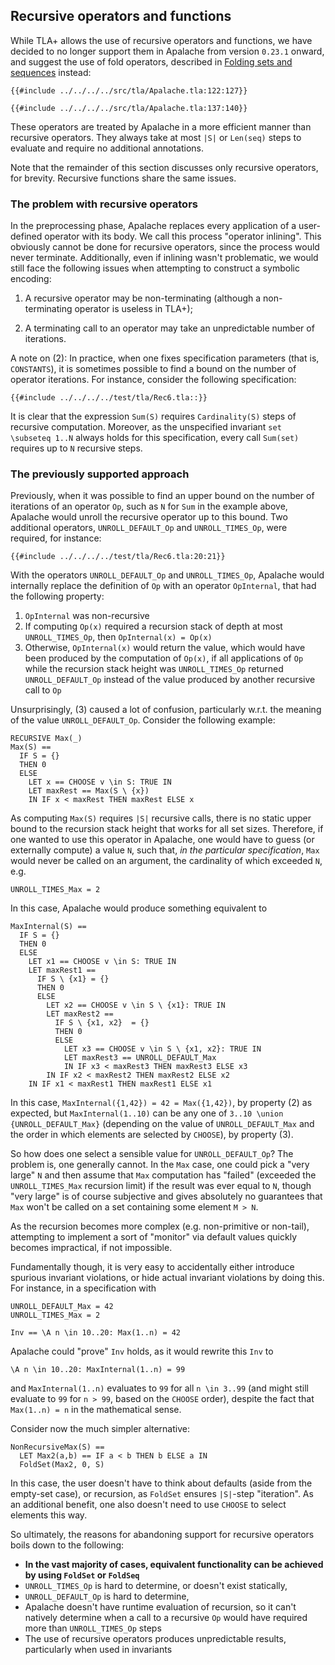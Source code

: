 <a name="recursion"></a>
## Recursive operators and functions

While TLA+ allows the use of recursive operators and functions, we have decided to no longer support them in Apalache from version `0.23.1` onward, and suggest the use of fold operators, described in [Folding sets and sequences](./folds.md) instead: 

```tla
{{#include ../../../../src/tla/Apalache.tla:122:127}}

{{#include ../../../../src/tla/Apalache.tla:137:140}}
```

These operators are treated by Apalache in a more efficient manner than
recursive operators. They always take at most `|S|` or `Len(seq)` steps to evaluate and require no additional annotations.

Note that the remainder of this section discusses only recursive operators, for brevity. Recursive functions share the same issues.

### The problem with recursive operators

In the preprocessing phase, Apalache replaces every application of a user-defined operator with its body. We call this process "operator inlining".
This obviously cannot be done for recursive operators, since the process would never terminate. Additionally, even if inlining wasn't problematic, we would still face the following issues when attempting to construct a symbolic encoding: 

 1. A recursive operator may be non-terminating (although a non-terminating
    operator is useless in TLA+);

 1. A terminating call to an operator may take an unpredictable number of iterations.

A note on (2): In practice, when one fixes specification parameters (that is,
`CONSTANTS`), it is sometimes possible to find a bound on the number of operator iterations. For instance, consider the following specification:

```tla
{{#include ../../../../test/tla/Rec6.tla::}}
```

It is clear that the expression `Sum(S)` requires `Cardinality(S)` steps of recursive computation. Moreover, as the unspecified invariant `set \subseteq 1..N` always holds for this specification, every call `Sum(set)` requires up to `N` recursive steps.

### The previously supported approach

Previously, when it was possible to find an upper bound on the number of iterations of an operator `Op`, such as `N` for `Sum` in the example above, Apalache would unroll the recursive operator up to this bound. 
Two additional operators, `UNROLL_DEFAULT_Op` and `UNROLL_TIMES_Op`, were required, for instance:

```tla
{{#include ../../../../test/tla/Rec6.tla:20:21}}
```

With the operators `UNROLL_DEFAULT_Op` and `UNROLL_TIMES_Op`, 
Apalache would internally replace the definition of `Op` with an operator `OpInternal`, that had the following property:
 1. `OpInternal` was non-recursive
 2. If computing `Op(x)` required a recursion stack of depth at most `UNROLL_TIMES_Op`, then `OpInternal(x) = Op(x)`
 3. Otherwise, `OpInternal(x)` would return the value, which would have been produced by the computation of `Op(x)`, if all applications of `Op` while the recursion stack height was `UNROLL_TIMES_Op` returned `UNROLL_DEFAULT_Op` instead of the value produced by another recursive call to `Op`

Unsurprisingly, (3) caused a lot of confusion, particularly w.r.t. the meaning of the value `UNROLL_DEFAULT_Op`. Consider the following example:

```tla
RECURSIVE Max(_)
Max(S) == 
  IF S = {}
  THEN 0
  ELSE 
    LET x == CHOOSE v \in S: TRUE IN
    LET maxRest == Max(S \ {x}) 
    IN IF x < maxRest THEN maxRest ELSE x

```

As computing `Max(S)` requires `|S|` recursive calls, there is no static upper bound to the recursion stack height that works for all set sizes. Therefore, if one wanted to use this operator in Apalache, one would have to guess (or externally compute) a value `N`, such that, _in the particular specification_, `Max` would never be called on an argument, the cardinality of which exceeded `N`, e.g.
```tla
UNROLL_TIMES_Max = 2
```

In this case, Apalache would produce something equivalent to
```tla
MaxInternal(S) ==
  IF S = {}
  THEN 0
  ELSE 
    LET x1 == CHOOSE v \in S: TRUE IN
    LET maxRest1 == 
      IF S \ {x1} = {}
      THEN 0
      ELSE 
        LET x2 == CHOOSE v \in S \ {x1}: TRUE IN
        LET maxRest2 == 
          IF S \ {x1, x2}  = {}
          THEN 0
          ELSE 
            LET x3 == CHOOSE v \in S \ {x1, x2}: TRUE IN
            LET maxRest3 == UNROLL_DEFAULT_Max 
            IN IF x3 < maxRest3 THEN maxRest3 ELSE x3
        IN IF x2 < maxRest2 THEN maxRest2 ELSE x2
    IN IF x1 < maxRest1 THEN maxRest1 ELSE x1
```

In this case, `MaxInternal({1,42}) = 42 = Max({1,42})`, by property (2) as expected, but `MaxInternal(1..10)` can be any one of 
`3..10 \union {UNROLL_DEFAULT_Max}` (depending on the value of 
`UNROLL_DEFAULT_Max` and the order in which elements are selected by `CHOOSE`), by property (3).

So how does one select a sensible value for `UNROLL_DEFAULT_Op`? The problem is, one generally cannot. 
In the `Max` case, one could pick a "very large" `N` and then assume that `Max` computation has "failed" (exceeded the `UNROLL_TIMES_Max` recursion limit) if the result was ever equal to `N`, though "very large" is of course subjective and gives absolutely no guarantees that `Max` won't be called on a set containing some element `M > N`.

As the recursion becomes more complex (e.g. non-primitive or non-tail), attempting to implement a sort of "monitor" via default values quickly becomes impractical, if not impossible.

Fundamentally though, it is very easy to accidentally either introduce spurious invariant violations, or hide actual invariant violations by doing this. For instance, in a specification with 
```tla
UNROLL_DEFAULT_Max = 42
UNROLL_TIMES_Max = 2

Inv == \A n \in 10..20: Max(1..n) = 42
```

Apalache could "prove" `Inv` holds, as it would rewrite this `Inv` to 

```
\A n \in 10..20: MaxInternal(1..n) = 99
```

and `MaxInternal(1..n)` evaluates to `99` for all `n \in 3..99` (and might still evaluate to `99` for `n > 99`, based on the `CHOOSE` order), despite the fact that `Max(1..n) = n` in the mathematical sense.

Consider now the much simpler alternative:
```tla
NonRecursiveMax(S) == 
  LET Max2(a,b) == IF a < b THEN b ELSE a IN
  FoldSet(Max2, 0, S) 
```

In this case, the user doesn't have to think about defaults (aside from the empty-set case), or recursion, as `FoldSet` ensures `|S|`-step "iteration". As an additional benefit, one also doesn't need to use `CHOOSE` to select elements this way.

So ultimately, the reasons for abandoning support for recursive operators boils down to the following:
  - **In the vast majority of cases, equivalent functionality can be achieved by using `FoldSet` or `FoldSeq`**
  - `UNROLL_TIMES_Op` is hard to determine, or doesn't exist statically,
  - `UNROLL_DEFAULT_Op` is hard to determine,
  - Apalache doesn't have runtime evaluation of recursion, so it can't natively determine when a call to a recursive `Op` would have required more than `UNROLL_TIMES_Op` steps
  - The use of recursive operators produces unpredictable results, particularly when used in invariants